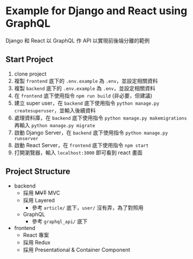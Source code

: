 # Example for Django and React using GraphQL 

Django 和 React 以 GraphQL 作 API 以實現前後端分離的範例 

## Start Project
1. clone project
2. 複製 `frontend` 底下的 `.env.example` 為 `.env`，並設定相關資料
3. 複製 `backend` 底下的 `.env.example` 為 `.env`，並設定相關資料
4. 在 `frontend` 底下使用指令 `npm run build` (非必要，但建議)
5. 建立 super user，在 `backend` 底下使用指令 `python manage.py createsuperuser`，並輸入後續資料
6. 處理資料庫，在 `backend` 底下使用指令 `python manage.py makemigrations` 再輸入 `python manage.py migrate`
5. 啟動 Django Server，在 `backend` 底下使用指令 `python manage.py runserver`
6. 啟動 React Server，在 `frontend` 底下使用指令 `npm start`
7. 打開瀏覽器，輸入 `localhost:3000` 即可看到 react 畫面


## Project Structure
- backend
    - 採用 ~~MVT~~ MVC
    - 採用 Layered
        - 參考 `article/` 底下，`user/` 沒有弄，為了對照用
    - GraphQL
        - 參考 `graphql_api/` 底下
- frontend
    - React 專案
    - 採用 Redux
    - 採用 Presentational & Container Component
